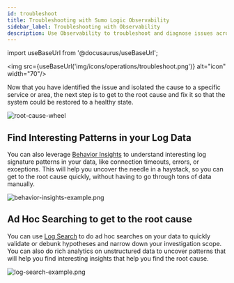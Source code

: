 ```yaml
---
id: troubleshoot
title: Troubleshooting with Sumo Logic Observability
sidebar_label: Troubleshooting with Observability
description: Use Observability to troubleshoot and diagnose issues across a variety of environments.
---
```


import useBaseUrl from '@docusaurus/useBaseUrl';

<img src={useBaseUrl('img/icons/operations/troubleshoot.png')} alt="icon" width="70"/>

Now that you have identified the issue and isolated the cause to a specific service or area, the next step is to get to the root cause and fix it so that the system could be restored to a healthy state.

![root-cause-wheel](/img/observability/root-cause-wheel.png)

## Find Interesting Patterns in your Log Data 

You can also leverage [Behavior Insights](/docs/search/behavior-insights) to understand interesting log signature patterns in your data, like connection timeouts, errors, or exceptions. This will help you uncover the needle in a haystack, so you can get to the root cause quickly, without having to go through tons of data manually.  

![behavior-insights-example.png](/img/observability/behavior-insights-example.png)

## Ad Hoc Searching to get to the root cause

You can use [Log Search](/docs/search/get-started-with-search/search-page) to do ad hoc searches on your data to quickly validate or debunk hypotheses and narrow down your investigation scope. You can also do rich analytics on unstructured data to uncover patterns that will help you find interesting insights that help you find the root cause. 

![log-search-example.png](/img/observability/log-search-example.png)
